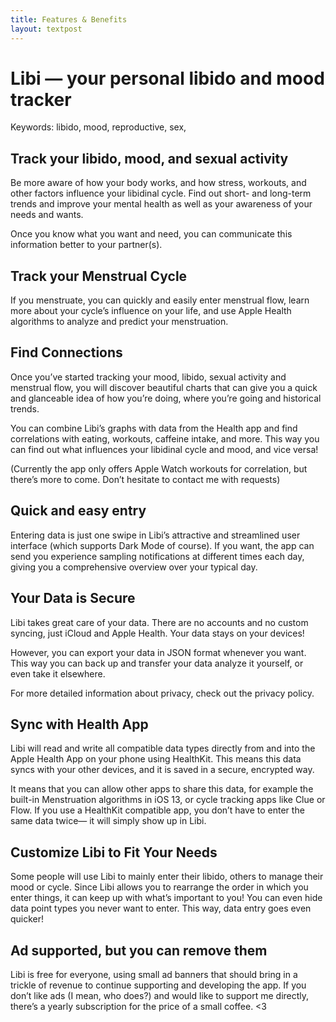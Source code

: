 ```yaml
---
title: Features & Benefits
layout: textpost
---
```


# Libi — your personal libido and mood tracker

Keywords: libido, mood, reproductive, sex, 

## Track your libido, mood, and sexual activity
Be more aware of how your body works, and how stress, workouts, and other factors influence your libidinal cycle. Find out short- and long-term trends and improve your mental health as well as your awareness of your needs and wants. 

Once you know what you want and need, you can communicate this information better to your partner(s).

## Track your Menstrual Cycle
If you menstruate, you can quickly and easily enter menstrual flow, learn more about your cycle’s influence on your life, and use Apple Health algorithms to analyze and predict your menstruation.

## Find Connections
Once you’ve started tracking your mood, libido, sexual activity and menstrual flow, you will discover beautiful charts that can give you a quick and glanceable idea of how you’re doing, where you’re going and historical trends.

You can combine Libi’s graphs with data from the Health app and find correlations with eating, workouts, caffeine intake, and more. This way you can find out what influences your libidinal cycle and mood, and vice versa!

(Currently the app only offers Apple Watch workouts for correlation, but there’s more to come. Don’t hesitate to contact me with requests)

## Quick and easy entry
Entering data is just one swipe in Libi’s attractive and streamlined user interface (which supports Dark Mode of course). If you want, the app can send you experience sampling notifications at different times each day, giving you a comprehensive overview over your typical day.

## Your Data is Secure
Libi takes great care of your data. There are no accounts and no custom syncing, just iCloud and Apple Health. Your data stays on your devices!

However, you can export your data in JSON format whenever you want. This way you can back up and transfer your data analyze it yourself, or even take it elsewhere.

For more detailed information about privacy, check out the privacy policy.

## Sync with Health App
Libi will read and write all compatible data types directly from and into the Apple Health App on your phone using HealthKit. This means this data syncs with your other devices, and it is saved in a secure, encrypted way. 

It means that you can allow other apps to share this data, for example the built-in Menstruation algorithms in iOS 13, or cycle tracking apps like Clue or Flow. If you use a HealthKit compatible app, you don’t have to enter the same data twice— it will simply show up in Libi. 

## Customize Libi to Fit Your Needs 
Some people will use Libi to mainly enter their libido, others to manage their mood or cycle. Since Libi allows you to rearrange the order in which you enter things, it can keep up with what’s important to you! You can even hide data point types you never want to enter. This way, data entry goes even quicker!

## Ad supported, but you can remove them 
Libi is free for everyone, using small ad banners that should bring in a trickle of revenue to continue supporting and developing the app. If you don’t like ads (I mean, who does?) and would like to support me directly, there’s a yearly subscription for the price of a small coffee. <3

